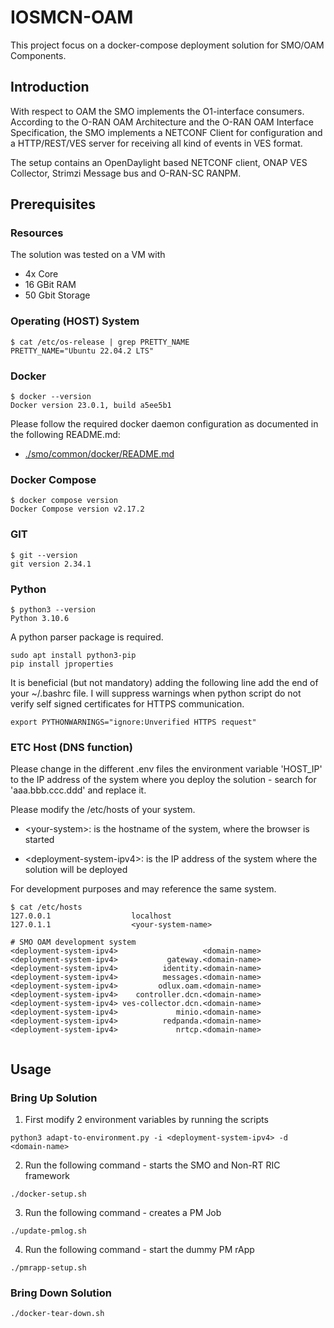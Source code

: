 # IOSMCN-OAM

This project focus on a docker-compose deployment solution for SMO/OAM Components.

## Introduction

With respect to OAM the SMO implements the O1-interface consumers.
According to the O-RAN OAM Architecture and the O-RAN OAM Interface Specification,
the SMO implements a NETCONF Client for configuration and a HTTP/REST/VES server
for receiving all kind of events in VES format.

The setup contains an OpenDaylight based NETCONF client, ONAP VES Collector, Strimzi Message bus and O-RAN-SC RANPM.

## Prerequisites

### Resources

The solution was tested on a VM with

- 4x Core
- 16 GBit RAM 
- 50 Gbit Storage

### Operating (HOST) System

```
$ cat /etc/os-release | grep PRETTY_NAME
PRETTY_NAME="Ubuntu 22.04.2 LTS"
```

### Docker

```
$ docker --version
Docker version 23.0.1, build a5ee5b1
```
Please follow the required docker daemon configuration as documented in the following README.md:
- [./smo/common/docker/README.md](./smo/common/docker/README.md)

### Docker Compose

```
$ docker compose version
Docker Compose version v2.17.2
```

### GIT

```
$ git --version
git version 2.34.1
```

### Python

```
$ python3 --version
Python 3.10.6
```

A python parser package is required.
```
sudo apt install python3-pip
pip install jproperties
```

It is beneficial (but not mandatory) adding the following line add the
end of your ~/.bashrc file. I will suppress warnings when python script
do not verify self signed certificates for HTTPS communication.

```
export PYTHONWARNINGS="ignore:Unverified HTTPS request"
```

### ETC Host (DNS function)

Please change in the different .env files the environment variable 'HOST_IP'
to the IP address of the system where you deploy the solution - search for 
'aaa.bbb.ccc.ddd' and replace it. 

Please modify the /etc/hosts of your system.

* \<your-system>: is the hostname of the system, where the browser is started

* \<deployment-system-ipv4>: is the IP address of the system where the solution will be deployed

For development purposes <your-system> and <deployment-system> may reference the same system.

```
$ cat /etc/hosts
127.0.0.1	               localhost
127.0.1.1	               <your-system-name>

# SMO OAM development system
<deployment-system-ipv4>                   <domain-name>
<deployment-system-ipv4>           gateway.<domain-name> 
<deployment-system-ipv4>          identity.<domain-name>
<deployment-system-ipv4>          messages.<domain-name>
<deployment-system-ipv4>         odlux.oam.<domain-name>
<deployment-system-ipv4>    controller.dcn.<domain-name>
<deployment-system-ipv4> ves-collector.dcn.<domain-name>
<deployment-system-ipv4>             minio.<domain-name> 
<deployment-system-ipv4>          redpanda.<domain-name>
<deployment-system-ipv4>             nrtcp.<domain-name>


```

## Usage

### Bring Up Solution

1. First modify 2 environment variables by running the scripts
```
python3 adapt-to-environment.py -i <deployment-system-ipv4> -d <domain-name>
``` 
2. Run the following command - starts the SMO and Non-RT RIC framework
```
./docker-setup.sh
```

3. Run the following command - creates a PM Job
```
./update-pmlog.sh
```

4. Run the following command - start the dummy PM rApp
```
./pmrapp-setup.sh
```
### Bring Down Solution
```
./docker-tear-down.sh
```
